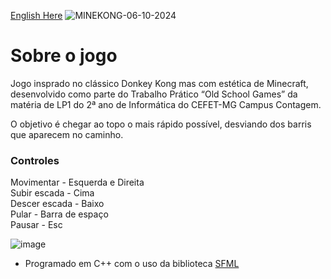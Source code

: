 [English Here](/README_en.md)
![MINEKONG-06-10-2024](https://github.com/user-attachments/assets/e6d7d8bf-f35d-4aa7-b40e-b2537d5a5eac)

# Sobre o jogo
Jogo insprado no clássico Donkey Kong mas com estética de Minecraft, desenvolvido como parte do Trabalho Prático “Old School Games” da matéria de LP1 do 2ª ano de Informática do CEFET-MG Campus Contagem.

O objetivo é chegar ao topo o mais rápido possível, desviando dos barris que aparecem no caminho.

### Controles
Movimentar - Esquerda e Direita </br>
Subir escada - Cima </br>
Descer escada - Baixo </br>
Pular - Barra de espaço </br>
Pausar - Esc </br>

![image](https://github.com/user-attachments/assets/7c9c8b2a-119d-4a4d-8983-7ee2309eb966)

- Programado em C++ com o uso da biblioteca [SFML](https://www.sfml-dev.org/)
